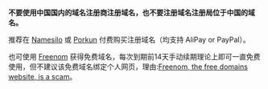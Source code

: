 **不要使用中国国内的域名注册商注册域名，也不要注册域名注册局位于中国的域名。**

推荐在 [Namesilo](https://www.namesilo.com/) 或 [Porkun](https://porkbun.com/)  付费购买注册域名（均支持 AliPay or PayPal）。

也可使用 [Freenom](http://www.freenom.com/) 获得免费域名，每次到期前14天手动续期理论上即可一直免费使用，但不建议该免费域名绑定个人网页，理由:[Freenom, the free domains website, is a scam](https://daniel.is-a.dev/blog/freenom-the-free-domains-website-is-a-scam-3)。
